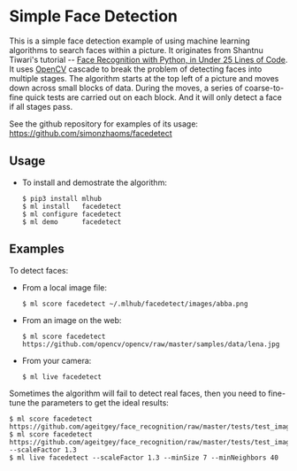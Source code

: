 # Simple Face Detection #

This is a simple face detection example of using machine learning
algorithms to search faces within a picture.  It originates from
Shantnu Tiwari's tutorial -- [Face Recognition with Python, in Under
25 Lines of
Code](https://realpython.com/face-recognition-with-python/).  It uses
[OpenCV](https://opencv.org) cascade to break the problem of detecting
faces into multiple stages.  The algorithm starts at the top left of a
picture and moves down across small blocks of data.  During the moves,
a series of coarse-to-fine quick tests are carried out on each block.
And it will only detect a face if all stages pass.

See the github repository for examples of its usage:
https://github.com/simonzhaoms/facedetect


## Usage ##

* To install and demostrate the algorithm:

  ```console
  $ pip3 install mlhub
  $ ml install   facedetect
  $ ml configure facedetect
  $ ml demo      facedetect
  ```

## Examples

To detect faces:

  - From a local image file:

    ```console
    $ ml score facedetect ~/.mlhub/facedetect/images/abba.png
    ```

  - From an image on the web:

    ```console
    $ ml score facedetect https://github.com/opencv/opencv/raw/master/samples/data/lena.jpg
    ```
	
  - From your camera:
  
    ```console
	$ ml live facedetect
	```

Sometimes the algorithm will fail to detect real faces, then you need
to fine-tune the parameters to get the ideal results:

```console
$ ml score facedetect https://github.com/ageitgey/face_recognition/raw/master/tests/test_images/obama.jpg
$ ml score facedetect https://github.com/ageitgey/face_recognition/raw/master/tests/test_images/obama.jpg --scaleFactor 1.3
$ ml live facedetect --scaleFactor 1.3 --minSize 7 --minNeighbors 40
```

